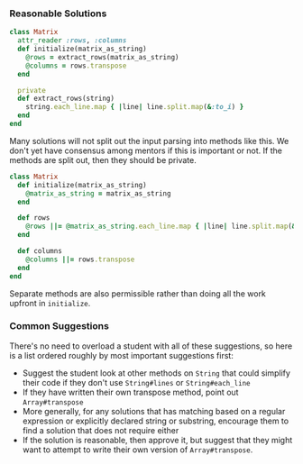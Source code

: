 ### Reasonable Solutions

```ruby
class Matrix
  attr_reader :rows, :columns
  def initialize(matrix_as_string)
    @rows = extract_rows(matrix_as_string)
    @columns = rows.transpose
  end

  private
  def extract_rows(string)
    string.each_line.map { |line| line.split.map(&:to_i) }
  end
end
```

Many solutions will not split out the input parsing into methods like this. We don't yet have consensus among mentors if this is important or not. If the methods are split out, then they should be private.

```ruby
class Matrix
  def initialize(matrix_as_string)
    @matrix_as_string = matrix_as_string
  end

  def rows
    @rows ||= @matrix_as_string.each_line.map { |line| line.split.map(&:to_i) }
  end

  def columns
    @columns ||= rows.transpose
  end
end
```

Separate methods are also permissible rather than doing all the work upfront in `initialize`.

### Common Suggestions

There's no need to overload a student with all of these suggestions, so here is a list ordered roughly by most important suggestions first:

- Suggest the student look at other methods on `String` that could simplify their code if they don't use `String#lines` or `String#each_line`
- If they have written their own transpose method, point out `Array#transpose`
- More generally, for any solutions that has matching based on a regular expression or explicitly declared string or substring, encourage them to find a solution that does not require either
- If the solution is reasonable, then approve it, but suggest that they might want to attempt to write their own version of `Array#transpose`.

